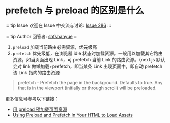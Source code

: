 # prefetch 与 preload 的区别是什么



::: tip Issue 
 欢迎在 Issue 中交流与讨论: [Issue 286](https://github.com/shfshanyue/Daily-Question/issues/286) 
:::

::: tip Author 
回答者: [shfshanyue](https://github.com/shfshanyue) 
:::

1. `preload` 加载当前路由必需资源，优先级高
1. `prefetch` 优先级低，在浏览器 idle 状态时加载资源。一般用以加载其它路由资源，如当页面出现 Link，可 prefetch 当前 Link 的路由资源。（next.js 默认会对 link  做懒加载+prefetch，即当某条 Link 出现页面中，即自动 prefetch 该 Link 指向的路由资源

> prefetch - Prefetch the page in the background. Defaults to true. Any <Link /> that is in the viewport (initially or through scroll) will be preloaded.

更多信息可参考以下链接：

+ [用 preload 预加载页面资源](https://juejin.im/post/5a7fb09bf265da4e8e785c38)
+ [Using Preload and Prefetch in Your HTML to Load Assets](https://alligator.io/html/preload-prefetch/)